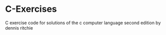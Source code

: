 # C-Exercises
C exercise code for solutions of the c computer language second edition by dennis ritchie
